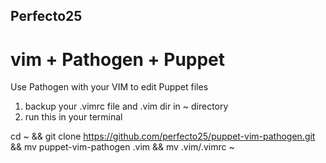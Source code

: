 ## Perfecto25
# vim + Pathogen + Puppet

Use Pathogen with your VIM to edit Puppet files

1. backup your .vimrc file and .vim dir in ~ directory
2. run this in your terminal

cd ~ && git clone https://github.com/perfecto25/puppet-vim-pathogen.git && mv puppet-vim-pathogen .vim && mv .vim/.vimrc ~
